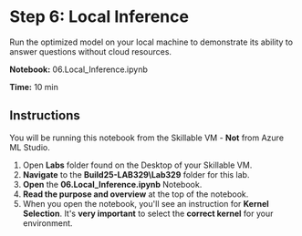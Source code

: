 # Step 6: Local Inference

Run the optimized model on your local machine to demonstrate its ability to answer questions without cloud resources.

**Notebook:** 06.Local_Inference.ipynb

**Time:** 10 min

## Instructions

You will be running this notebook from the Skillable VM - **Not** from Azure ML Studio.

1. Open **Labs** folder found on the Desktop of your Skillable VM.
2. **Navigate** to the **Build25-LAB329\Lab329** folder for this lab.
3. **Open** the **06.Local_Inference.ipynb** Notebook.
4. **Read the purpose and overview** at the top of the notebook.
5. When you open the notebook, you'll see an instruction for **Kernel Selection**. It's **very important** to select the **correct kernel** for your environment.
